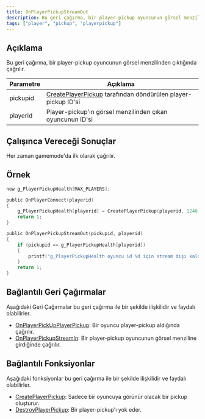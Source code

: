 ```yaml
---
title: OnPlayerPickupStreamOut
description: Bu geri çağırma, bir player-pickup oyuncunun görsel menzilinden çıktığında çağrılır.
tags: ["player", "pickup", "playerpickup"]
---
```


<VersionWarn name='callback' version='omp v1.1.0.2612' />

## Açıklama

Bu geri çağırma, bir player-pickup oyuncunun görsel menzilinden çıktığında çağrılır.

| Parametre     | Açıklama                                                                                     |
|----------|----------------------------------------------------------------------------------------------|
| pickupid | [CreatePlayerPickup](../functions/CreatePlayerPickup) tarafından döndürülen player-pickup ID'si |
| playerid | Player-pickup'ın görsel menzilinden çıkan oyuncunun ID'si                                     |

## Çalışınca Vereceği Sonuçlar

Her zaman gamemode'da ilk olarak çağrılır.

## Örnek

```c
new g_PlayerPickupHealth[MAX_PLAYERS];

public OnPlayerConnect(playerid)
{
    g_PlayerPickupHealth[playerid] = CreatePlayerPickup(playerid, 1240, 2, 2009.8474, 1218.0459, 10.8175);
    return 1;
}

public OnPlayerPickupStreamOut(pickupid, playerid)
{
    if (pickupid == g_PlayerPickupHealth[playerid])
    {
        printf("g_PlayerPickupHealth oyuncu id %d için stream dışı kaldı", playerid);
    }
    return 1;
}
```

## Bağlantılı Geri Çağırmalar

Aşağıdaki Geri Çağırmalar bu geri çağırma ile bir şekilde ilişkilidir ve faydalı olabilirler.

- [OnPlayerPickUpPlayerPickup](OnPlayerPickUpPlayerPickup): Bir oyuncu player-pickup aldığında çağrılır.
- [OnPlayerPickupStreamIn](OnPlayerPickupStreamIn): Bir player-pickup oyuncunun görsel menziline girdiğinde çağrılır.

## Bağlantılı Fonksiyonlar

Aşağıdaki fonksiyonlar bu geri çağırma ile bir şekilde ilişkilidir ve faydalı olabilirler.

- [CreatePlayerPickup](../functions/CreatePlayerPickup): Sadece bir oyuncuya görünür olacak bir pickup oluşturur.
- [DestroyPlayerPickup](../functions/DestroyPlayerPickup): Bir player-pickup'ı yok eder.
